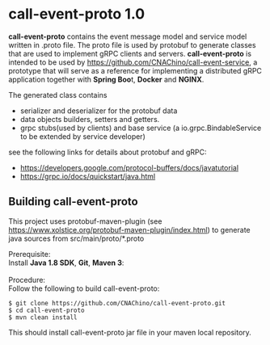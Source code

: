 # call-event-proto 1.0

**call-event-proto** contains the event message model and service model written in .proto file.  The proto file is used by protobuf to generate classes that are used to implement gRPC clients and servers.  **call-event-proto** is intended to be used by https://github.com/CNAChino/call-event-service, a prototype that will serve as a reference for implementing a distributed gRPC application together with **Spring Boo**t, **Docker** and **NGINX**.

The generated class contains
* serializer and deserializer for the protobuf data
* data objects builders, setters and getters.
* grpc stubs(used by clients) and base service (a io.grpc.BindableService to be extended by service developer) 

see the following links for details about protobuf and gRPC:
* https://developers.google.com/protocol-buffers/docs/javatutorial
* https://grpc.io/docs/quickstart/java.html

## Building call-event-proto

This project uses protobuf-maven-plugin (see https://www.xolstice.org/protobuf-maven-plugin/index.html) to generate java sources from src/main/proto/*.proto 

Prerequisite:\
Install **Java 1.8 SDK**, **Git**, **Maven 3**:\
&nbsp;\
Procedure:\
Follow the following to build call-event-proto:

`$ git clone https://github.com/CNAChino/call-event-proto.git`\
`$ cd call-event-proto`\
`$ mvn clean install`

This should install call-event-proto jar file in your maven local repository.
